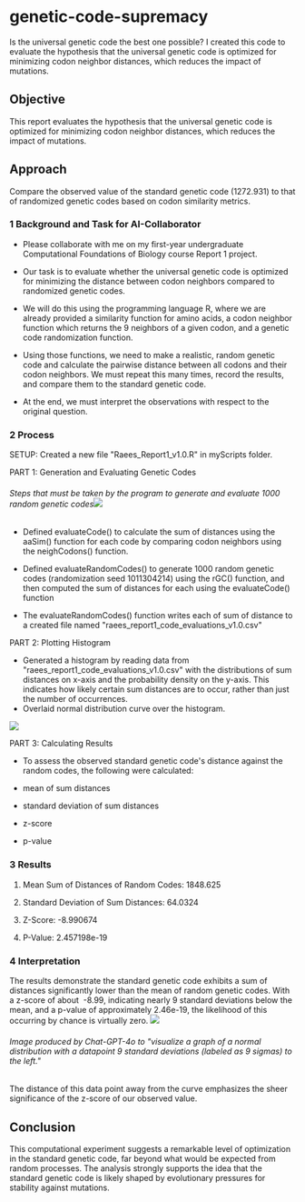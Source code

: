 # genetic-code-supremacy
Is the universal genetic code the best one possible? I created this code to evaluate the hypothesis that the universal genetic code is optimized for minimizing codon neighbor distances, which reduces the impact of mutations.

Objective
---------

This report evaluates the hypothesis that the universal genetic code is optimized for minimizing codon neighbor distances, which reduces the impact of mutations.

Approach
--------

Compare the observed value of the standard genetic code (1272.931) to that of randomized genetic codes based on codon similarity metrics.

### 1 Background and Task for AI-Collaborator

-   Please collaborate with me on my first-year undergraduate Computational Foundations of Biology course Report 1 project.

-   Our task is to evaluate whether the universal genetic code is optimized for minimizing the distance between codon neighbors compared to randomized genetic codes.

-   We will do this using the programming language R, where we are already provided a similarity function for amino acids, a codon neighbor function which returns the 9 neighbors of a given codon, and a genetic code randomization function.

-   Using those functions, we need to make a realistic, random genetic code and calculate the pairwise distance between all codons and their codon neighbors. We must repeat this many times, record the results, and compare them to the standard genetic code.

-   At the end, we must interpret the observations with respect to the original question.

### 2 Process

SETUP: Created a new file "Raees_Report1_v1.0.R" in myScripts folder.

PART 1: Generation and Evaluating Genetic Codes

###### Steps that must be taken by the program to generate and evaluate 1000 random genetic codes![](https://lh7-rt.googleusercontent.com/docsz/AD_4nXfYRJSp5z7XEyyyn7g3jvgXm8LiUdhZlLu00PymsOTmpjNCFOsA4j6BBAWI6M9mLql01eXg_9SbFKhoW4StsXjpiMQGSupwGqlnAheyEQrl-ZHdhNevGXVhPsVbMymoa3xg6tqLu3mOjsT6sOdbR39fQ0i1?key=olavv0_KbGw_qZWlMvDEzg)

-   Defined evaluateCode() to calculate the sum of distances using the aaSim() function for each code by comparing codon neighbors using the neighCodons() function.

-   Defined evaluateRandomCodes() to generate 1000 random genetic codes (randomization seed 1011304214) using the rGC() function, and then computed the sum of distances for each using the evaluateCode() function

-   The evaluateRandomCodes() function writes each of sum of distance to a created file named "raees_report1_code_evaluations_v1.0.csv"

PART 2: Plotting Histogram
-   Generated a histogram by reading data from "raees_report1_code_evaluations_v1.0.csv" with the distributions of sum distances on x-axis and the probability density on the y-axis. This indicates how likely certain sum distances are to occur, rather than just the number of occurrences.
-   Overlaid normal distribution curve over the histogram.
 
 ![](https://lh7-rt.googleusercontent.com/docsz/AD_4nXcQ7wVvObj14bvj3jUUAbXNW8UUYSUFzg-bat_HqsNw1RA7gAVLzhAnZXi2Uf-iWu9ls5VXWA505mFPJmS_OtC-ur_mEelIfM4-ZrenEEk56jACeBTuh8fJxhCJz-QsR6evVaSRU4oIY7wp8rwDUL6Ic5ft?key=olavv0_KbGw_qZWlMvDEzg)


PART 3: Calculating Results

-   To assess the observed standard genetic code's distance against the random codes, the following were calculated:

-   mean of sum distances

-   standard deviation of sum distances

-   z-score

-   p-value

### 3 Results

1.  Mean Sum of Distances of Random Codes:  1848.625

2.  Standard Deviation of Sum Distances:  64.0324

3.  Z-Score: -8.990674

4.  P-Value: 2.457198e-19

### 4 Interpretation 

The results demonstrate the standard genetic code exhibits a sum of distances significantly lower than the mean of random genetic codes. With a z-score of about  -8.99, indicating nearly 9 standard deviations below the mean, and a p-value of approximately 2.46e-19, the likelihood of this occurring by chance is virtually zero. ![](https://lh7-rt.googleusercontent.com/docsz/AD_4nXeLrZ_ZykHRzemgSm0rXKkSvySwDQ42AVW9tToWd5TRRI7nTyATziY2yKSPAHvCwy-6F2jKF5DcgeksnMhV5VCxc79BXB-RZIGQoj3nqp40r06TalPMzGjwIz-Xhs2ii0cAUxQzBe2q6XMDxEmsOXu7FJlz?key=olavv0_KbGw_qZWlMvDEzg)

###### Image produced by Chat-GPT-4o to "visualize a graph of a normal distribution with a datapoint 9 standard deviations (labeled as 9 sigmas) to the left."

The distance of this data point away from the curve emphasizes the sheer significance of the z-score of our observed value. 

Conclusion
----------

This computational experiment suggests a remarkable level of optimization in the standard genetic code, far beyond what would be expected from random processes. The analysis strongly supports the idea that the standard genetic code is likely shaped by evolutionary pressures for stability against mutations.
